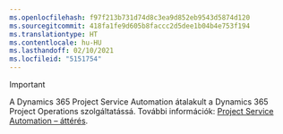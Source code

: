 ```yaml
---
ms.openlocfilehash: f97f213b731d74d8c3ea9d852eb9543d5874d120
ms.sourcegitcommit: 418fa1fe9d605b8faccc2d5dee1b04b4e753f194
ms.translationtype: HT
ms.contentlocale: hu-HU
ms.lasthandoff: 02/10/2021
ms.locfileid: "5151754"
---
```

> [!IMPORTANT]
> A Dynamics 365 Project Service Automation átalakult a Dynamics 365 Project Operations szolgáltatássá. További információk: [Project Service Automation – áttérés](https://dynamics.microsoft.com/en-us/project-service-automation/overview/).
